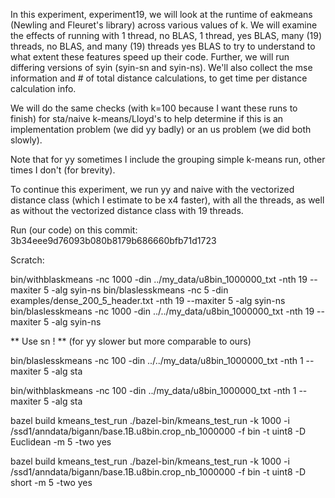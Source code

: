 In this experiment, experiment19, we will look at the runtime of eakmeans (Newling and Fleuret's library) across various 
values of k. We will examine the effects of running with 1 thread, no BLAS, 1 thread, yes BLAS, many (19) threads, no BLAS, and many (19) threads yes BLAS to try to understand to what extent these features speed up their code. Further, we will run differing versions of syin (syin-sn and syin-ns). We'll also collect the mse information and # of total distance calculations, to get time per distance calculation info.

We will do the same checks (with k=100 because I want these runs to finish) for sta/naive k-means/Lloyd's to help determine if this is an implementation problem (we did yy badly) or an us problem (we did both slowly).

Note that for yy sometimes I include the grouping simple k-means run, other times I don't (for brevity).

To continue this experiment, we run yy and naive with the vectorized distance class (which I estimate to be x4 faster), with all the threads, as well as without the vectorized distance class with 19 threads. 

Run (our code) on this commit:
3b34eee9d76093b080b8179b686660bfb71d1723



Scratch:

bin/withblaskmeans -nc 1000 -din ../my_data/u8bin_1000000_txt -nth 19 --maxiter 5 -alg syin-ns
bin/blaslesskmeans -nc 5 -din examples/dense_200_5_header.txt -nth 19 --maxiter 5 -alg syin-ns
bin/blaslesskmeans -nc 1000 -din ../../my_data/u8bin_1000000_txt -nth 19 --maxiter 5 -alg syin-ns

** Use sn ! ** (for yy slower but more comparable to ours)

bin/blaslesskmeans -nc 100 -din ../../my_data/u8bin_1000000_txt -nth 1 --maxiter 5 -alg sta

bin/withblaskmeans -nc 100 -din ../my_data/u8bin_1000000_txt -nth 1 --maxiter 5 -alg sta

bazel build kmeans_test_run
./bazel-bin/kmeans_test_run -k 1000 -i /ssd1/anndata/bigann/base.1B.u8bin.crop_nb_1000000 -f bin -t uint8 -D Euclidean -m 5 -two yes 



bazel build kmeans_test_run
./bazel-bin/kmeans_test_run -k 1000 -i /ssd1/anndata/bigann/base.1B.u8bin.crop_nb_1000000 -f bin -t uint8 -D short -m 5 -two yes 
